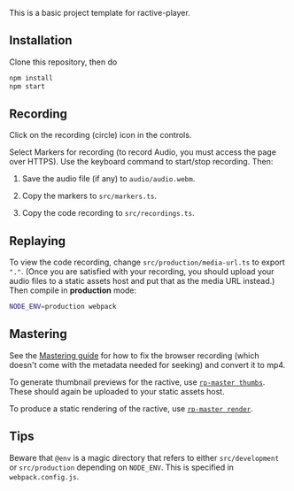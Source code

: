 This is a basic project template for ractive-player.

## Installation

Clone this repository, then do

```bash
npm install
npm start
```

## Recording

Click on the recording (circle) icon in the controls.

Select Markers for recording (to record Audio, you must access the page over HTTPS). Use the keyboard command to start/stop recording. Then:

1. Save the audio file (if any) to `audio/audio.webm`.

2. Copy the markers to `src/markers.ts`.

3. Copy the code recording to `src/recordings.ts`.

## Replaying

To view the code recording, change `src/production/media-url.ts` to export `"."`. (Once you are satisfied with your recording, you should upload your audio files to a static assets host and put that as the media URL instead.) Then compile in **production** mode:

```bash
NODE_ENV=production webpack
```

## Mastering

See the [Mastering guide](https://ractive-player.org/docs/guide/mastering#audio) for how to fix the browser recording (which doesn't come with the metadata needed for seeking) and convert it to mp4.

To generate thumbnail previews for the ractive, use [`rp-master thumbs`](https://ractive-player.org/docs/rp-master/thumbs). These should again be uploaded to your static assets host.

To produce a static rendering of the ractive, use [`rp-master render`](https://ractive-player.org/docs/rp-master/render/).

## Tips

Beware that `@env` is a magic directory that refers to either `src/development` or `src/production` depending on `NODE_ENV`. This is specified in `webpack.config.js`.
